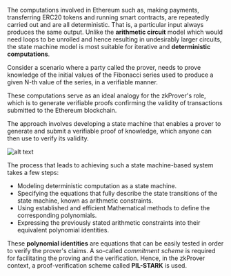 The computations involved in Ethereum such as, making payments, transferring ERC20 tokens and running smart contracts, are repeatedly carried out and are all deterministic. That is, a particular input always produces the same output. Unlike the **arithmetic circuit** model which would need loops to be unrolled and hence resulting in undesirably larger circuits, the state machine model is most suitable for iterative and **deterministic computations**.


Consider a scenario where a party called the prover, needs to prove knowledge of the initial values of the Fibonacci series used to produce a given N-th value of the series, in a verifiable manner.

These computations serve as an ideal analogy for the zkProver's role, which is to generate verifiable proofs confirming the validity of transactions submitted to the Ethereum blockchain.

The approach involves developing a state machine that enables a prover to generate and submit a verifiable proof of knowledge, which anyone can then use to verify its validity.

![alt text](image.png)

The process that leads to achieving such a state machine-based system takes a few steps:

-   Modeling deterministic computation as a state machine.
-   Specifying the equations that fully describe the state transitions of the state machine, known as arithmetic constraints.
-   Using established and efficient Mathematical methods to define the corresponding polynomials.
-   Expressing the previously stated arithmetic constraints into their equivalent polynomial identities.


These **polynomial identities** are equations that can be easily tested in order to verify the prover's claims. A so-called *commitment scheme* is required for facilitating the proving and the verification. Hence, in the zkProver context, a proof-verification scheme called **PIL-STARK** is used.
